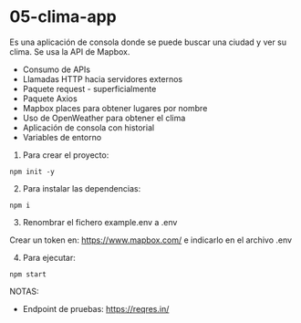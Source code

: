 # 05-clima-app

Es una aplicación de consola donde se puede buscar una ciudad y ver su clima. Se usa la API de Mapbox.

- Consumo de APIs
- Llamadas HTTP hacia servidores externos
- Paquete request - superficialmente
- Paquete Axios
- Mapbox places para obtener lugares por nombre
- Uso de OpenWeather para obtener el clima
- Aplicación de consola con historial
- Variables de entorno

1. Para crear el proyecto:

```
npm init -y
```

2. Para instalar las dependencias:

```
npm i
```

3. Renombrar el fichero example.env a .env

Crear un token en: https://www.mapbox.com/ e indicarlo en el archivo .env

4. Para ejecutar:

```
npm start
```

NOTAS:

- Endpoint de pruebas: https://reqres.in/
